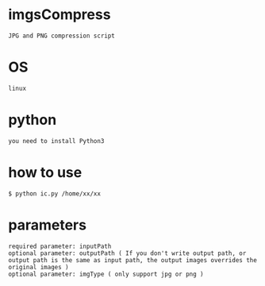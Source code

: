 # imgsCompress
    JPG and PNG compression script
# OS
    linux
# python
    you need to install Python3
# how to use
    $ python ic.py /home/xx/xx
# parameters
    required parameter: inputPath
    optional parameter: outputPath ( If you don't write output path, or output path is the same as input path, the output images overrides the original images )
    optional parameter: imgType ( only support jpg or png )
